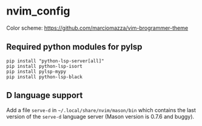 # nvim_config

Color scheme: https://github.com/marciomazza/vim-brogrammer-theme

## Required python modules for pylsp
```
pip install "python-lsp-server[all]"
pip install python-lsp-isort
pip install pylsp-mypy
pip install python-lsp-black
```

## D language support
Add a file `serve-d` in `~/.local/share/nvim/mason/bin` which contains the last version of the
`serve-d` language server (Mason version is 0.7.6 and buggy).
